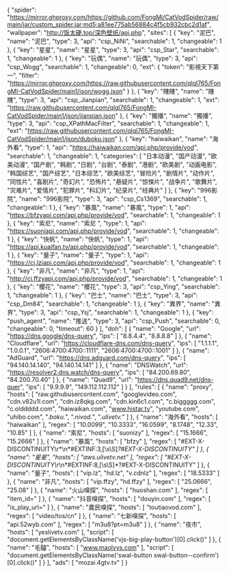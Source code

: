 {
  "spider": "https://mirror.ghproxy.com/https://github.com/FongMi/CatVodSpider/raw/main/jar/custom_spider.jar;md5;a81ee775ab56884c4f5cb932cbc2d1af",
  "wallpaper": "http://饭太硬.top/深色壁纸/api.php",
  "sites": [
    {
      "key": "泥巴",
      "name": "泥巴",
      "type": 3,
      "api": "csp_NiNi",
      "searchable": 1,
      "changeable": 1
    },
    {
      "key": "星星",
      "name": "星星",
      "type": 3,
      "api": "csp_Star",
      "searchable": 1,
      "changeable": 1
    },
    {
      "key": "玩偶",
      "name": "玩偶",
      "type": 3,
      "api": "csp_Wogg",
      "searchable": 1,
      "changeable": 0,
      "ext": {
        "token": "影視天下第一",
        "filter": "https://mirror.ghproxy.com/https://raw.githubusercontent.com/qlql765/FongMI-CatVodSpider/main1/json/wogg.json"
      }
    },
    {
      "key": "賤賤",
      "name": "賤賤",
      "type": 3,
      "api": "csp_Jianpian",
      "searchable": 1,
      "changeable": 1,
      "ext": "https://raw.githubusercontent.com/qlql765/FongMI-CatVodSpider/main1/json/jianpian.json"
    },
    {
      "key": "獨播",
      "name": "獨播",
      "type": 3,
      "api": "csp_XPathMacFilter",
      "searchable": 1,
      "changeable": 1,
      "ext": "https://raw.githubusercontent.com/qlql765/FongMI-CatVodSpider/main1/json/duboku.json"
    },
    {
      "key": "haiwaikan",
      "name": "海外看",
      "type": 1,
      "api": "https://haiwaikan.com/api.php/provide/vod",
      "searchable": 1,
      "changeable": 1,
      "categories": [
        "日本动漫",
        "国产动漫",
        "欧美动漫",
        "国产剧",
        "韩剧",
        "日剧",
        "台剧",
        "泰剧",
        "港剧",
        "欧美剧",
        "动画电影",
        "韩国综艺",
        "国产综艺",
        "日本综艺",
        "欧美综艺",
        "冒险片",
        "剧情片",
        "动作片",
        "同性片",
        "喜剧片",
        "奇幻片",
        "恐怖片",
        "悬疑片",
        "惊悚片",
        "战争片",
        "歌舞片",
        "灾难片",
        "爱情片",
        "犯罪片",
        "科幻片",
        "纪录片",
        "经典片"
      ]
    },
    {
      "key": "996影院",
      "name": "996影院",
      "type": 3,
      "api": "csp_Cs1369",
      "searchable": 1,
      "changeable": 1
    },
    {
      "key": "暴風",
      "name": "暴風",
      "type": 1,
      "api": "https://bfzyapi.com/api.php/provide/vod",
      "searchable": 1,
      "changeable": 1
    },
    {
      "key": "索尼",
      "name": "索尼 ",
      "type": 1,
      "api": "https://suoniapi.com/api.php/provide/vod",
      "searchable": 1,
      "changeable": 1
    },
    {
      "key": "快帆",
      "name": "快帆",
      "type": 1,
      "api": "https://api.kuaifan.tv/api.php/provide/vod",
      "searchable": 1,
      "changeable": 1
    },
    {
      "key": "量子",
      "name": "量子",
      "type": 1,
      "api": "https://cj.lziapi.com/api.php/provide/vod",
      "searchable": 1,
      "changeable": 1
    },
    {
      "key": "非凡",
      "name": "非凡",
      "type": 1,
      "api": "http://cj.ffzyapi.com/api.php/provide/vod",
      "searchable": 1,
      "changeable": 1
    },
    {
      "key": "櫻花",
      "name": "櫻花",
      "type": 3,
      "api": "csp_Ying",
      "searchable": 1,
      "changeable": 1
    },
    {
      "key": "巴士",
      "name": "巴士",
      "type": 3,
      "api": "csp_Dm84",
      "searchable": 1,
      "changeable": 1
    },
    {
      "key": "異界",
      "name": "異界",
      "type": 3,
      "api": "csp_Ysj",
      "searchable": 1,
      "changeable": 1
    },
    {
      "key": "push_agent",
      "name": "推送",
      "type": 3,
      "api": "csp_Push",
      "searchable": 0,
      "changeable": 0,
      "timeout": 60
    }
  ],
  "doh": [
    {
      "name": "Google",
      "url": "https://dns.google/dns-query",
      "ips": [
        "8.8.4.4",
        "8.8.8.8"
      ]
    },
    {
      "name": "Cloudflare",
      "url": "https://cloudflare-dns.com/dns-query",
      "ips": [
        "1.1.1.1",
        "1.0.0.1",
        "2606:4700:4700::1111",
        "2606:4700:4700::1001"
      ]
    },
    {
      "name": "AdGuard",
      "url": "https://dns.adguard.com/dns-query",
      "ips": [
        "94.140.14.140",
        "94.140.14.141"
      ]
    },
    {
      "name": "DNSWatch",
      "url": "https://resolver2.dns.watch/dns-query",
      "ips": [
        "84.200.69.80",
        "84.200.70.40"
      ]
    },
    {
      "name": "Quad9",
      "url": "https://dns.quad9.net/dns-quer",
      "ips": [
        "9.9.9.9",
        "149.112.112.112"
      ]
    }
  ],
  "rules": [
    {
      "name": "proxy",
      "hosts": [
        "raw.githubusercontent.com",
        "googlevideo.com",
        "cdn.v82u1l.com",
        "cdn.iz8qkg.com",
        "cdn.kin6c1.com",
        "c.biggggg.com",
        "c.olddddd.com",
        "haiwaikan.com",
        "www.histar.tv",
        "youtube.com",
        "uhibo.com",
        ".*boku.*",
        ".*nivod.*",
        ".*ulivetv.*"
      ]
    },
    {
      "name": "海外看",
      "hosts": [
        "haiwaikan"
      ],
      "regex": [
        "10.0099",
        "10.3333",
        "16.0599",
        "8.1748",
        "12.33",
        "10.85"
      ]
    },
    {
      "name": "索尼",
      "hosts": [
        "suonizy"
      ],
      "regex": [
        "15.1666",
        "15.2666"
      ]
    },
    {
      "name": "暴風",
      "hosts": [
        "bfzy"
      ],
      "regex": [
        "#EXT-X-DISCONTINUITY\\r*\\n*#EXTINF:3,[\\s\\S]*?#EXT-X-DISCONTINUITY"
      ]
    },
    {
      "name": "星星",
      "hosts": [
        "aws.ulivetv.net"
      ],
      "regex": [
        "#EXT-X-DISCONTINUITY\\r*\\n*#EXTINF:8,[\\s\\S]*?#EXT-X-DISCONTINUITY"
      ]
    },
    {
      "name": "量子",
      "hosts": [
        "vip.lz",
        "hd.lz",
        "v.cdnlz"
      ],
      "regex": [
        "18.5333"
      ]
    },
    {
      "name": "非凡",
      "hosts": [
        "vip.ffzy",
        "hd.ffzy"
      ],
      "regex": [
        "25.0666",
        "25.08"
      ]
    },
    {
      "name": "火山嗅探",
      "hosts": [
        "huoshan.com"
      ],
      "regex": [
        "item_id="
      ]
    },
    {
      "name": "抖音嗅探",
      "hosts": [
        "douyin.com"
      ],
      "regex": [
        "is_play_url="
      ]
    },
    {
      "name": "農民嗅探",
      "hosts": [
        "toutiaovod.com"
      ],
      "regex": [
        "video/tos/cn"
      ]
    },
    {
      "name": "七新嗅探",
      "hosts": [
        "api.52wyb.com"
      ],
      "regex": [
        "m3u8?pt=m3u8"
      ]
    },
    {
      "name": "夜市",
      "hosts": [
        "yeslivetv.com"
      ],
      "script": [
        "document.getElementsByClassName('vjs-big-play-button')[0].click()"
      ]
    },
    {
      "name": "毛驢",
      "hosts": [
        "www.maolvys.com"
      ],
      "script": [
        "document.getElementsByClassName('swal-button swal-button--confirm')[0].click()"
      ]
    }
  ],
  "ads": [
    "mozai.4gtv.tv"
  ]
}
